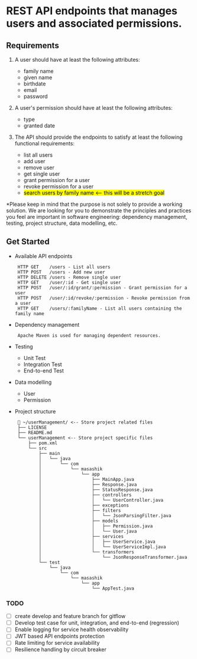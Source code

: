 # REST API endpoints that manages users and associated permissions.

## Requirements
 
1. A user should have at least the following attributes:
   - family name
   - given name
   - birthdate
   - email
   - password

2. A user's permission should have at least the following attributes:
   - type
   - granted date
  
3. The API should provide the endpoints to satisfy at least the following functional requirements:
   - list all users
   - add user
   - remove user
   - get single user
   - grant permission for a user
   - revoke permission for a user
   - <mark>search users by family name <– this will be a stretch goal</mark>

*Please keep in mind that the purpose is not solely to provide a working solution. We are looking for you to demonstrate the principles and practices you  feel are important in software engineering: dependency management, testing, project structure, data modelling, etc.

## Get Started

 - Available API endpoints

    	HTTP GET    /users - List all users
    	HTTP POST   /users - Add new user
    	HTTP DELETE /users - Remove single user
    	HTTP GET    /user/:id - Get single user
    	HTTP POST   /user/:id/grant/:permission - Grant permission for a user
    	HTTP POST   /user/:id/revoke/:permission - Revoke permission from a user
    	HTTP GET    /users/:familyName - List all users containing the family name

 - Dependency management 

 		Apache Maven is used for managing dependent resources.

- Testing

	- Unit Test
	- Integration Test
	- End-to-end Test

 - Data modelling

 	- User
 	- Permission

 - Project structure

    	 ~/userManagement/ <-- Store project related files
    	├── LICENSE
    	├── README.md
    	└── userManagement <-- Store project specific files
    	    ├── pom.xml
    	    └── src
    	        ├── main
    	        │   └── java
    	        │       └── com
    	        │           └── masashik
    	        │               └── app
    	        │                   ├── MainApp.java
    	        │                   ├── Response.java
    	        │                   ├── StatusResponse.java
    	        │                   ├── controllers
    	        │                   │   └── UserController.java
    	        │                   ├── exceptions
    	        │                   ├── filters
    	        │                   │   └── JsonParsingFilter.java
    	        │                   ├── models
    	        │                   │   ├── Permission.java
    	        │                   │   └── User.java
    	        │                   ├── services
    	        │                   │   ├── UserService.java
    	        │                   │   └── UserServiceImpl.java
    	        │                   └── transformers
    	        │                       └── JsonResponseTransformer.java
    	        └── test
    	            └── java
    	                └── com
    	                    └── masashik
    	                        └── app
    	                            └── AppTest.java


### TODO

- [ ] create develop and feature branch for gitflow
- [ ] Develop test case for unit, integration, and end-to-end (regression)
- [ ] Enable logging for service health observability
- [ ] JWT based API endpoints protection
- [ ] Rate limiting for service availability
- [ ] Resilience handling by circuit breaker

